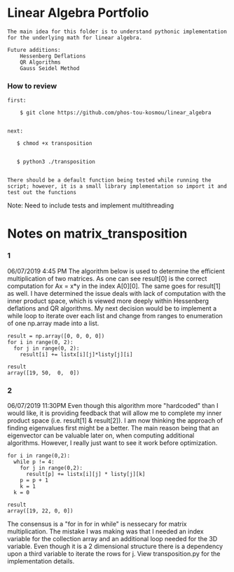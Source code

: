 # Linear Algebra Portfolio

    The main idea for this folder is to understand pythonic implementation for the underlying math for linear algebra.

    Future additions:
        Hessenberg Deflations
        QR Algorithms
        Gauss Seidel Method

### How to review

    first:
       
        $ git clone https://github.com/phos-tou-kosmou/linear_algebra
       

    next: 
      
       $ chmod +x transposition
       
       
       $ python3 ./transposition
       

    There should be a default function being tested while running the script; however, it is a small library implementation so import it and test out the functions

Note:
    Need to include tests and implement multithreading
    
# Notes on matrix_transposition

### 1
06/07/2019  4:45 PM
The algorithm below is used to determine the efficient multiplication of two matrices.  As one can see result[0] is the
correct computation for Ax = x*y in the index A[0][0].  The same goes for result[1] as well.  I have determined
the issue deals with lack of computation with the inner product space, which is viewed more deeply within Hessenberg deflations
and QR algorithms.  My next decision would be to implement a while loop to iterate over each list and change from ranges to
enumeration of one np.array made into a list.

```
result = np.array([0, 0, 0, 0]) 
for i in range(0, 2): 
  for j in range(0, 2): 
    result[i] += listx[i][j]*listy[j][i] 
 
result 
array([19, 50,  0,  0]) 
```
### 2
06/07/2019 11:30PM
Even though this algorithm more "hardcoded" than I would like, it is providing feedback that will allow me to complete
my inner product space (i.e. result[1] & result[2]).  I am now thinking the approach of finding eigenvalues first
might be a better.  The main reason being that an eigenvector can be valuable later on, when computing additional
algorithms.  However, I really just want to see it work before optimization.

```
for i in range(0,2): 
  while p != 4: 
    for j in range(0,2): 
      result[p] += listx[i][j] * listy[j][k] 
    p = p + 1 
    k = 1 
  k = 0 
 
result 
array([19, 22, 0, 0])
```

The consensus is a "for in for in while" is nessecary for matrix multiplication.  The mistake I was making was that I needed an index variable for the collection array and an additional loop needed for the 3D variable.  Even though it is a 2 dimensional structure there is a dependency upon a third variable to iterate the rows for j.  View transposition.py for the implementation details.
